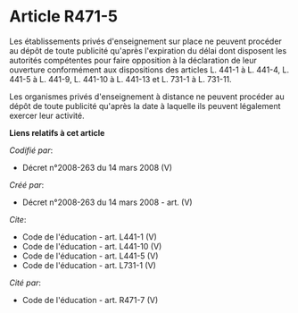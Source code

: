 # Article R471-5

Les établissements privés d'enseignement sur place ne peuvent procéder au dépôt de toute publicité qu'après l'expiration du
délai dont disposent les autorités compétentes pour faire opposition à la déclaration de leur ouverture conformément aux
dispositions des articles L. 441-1 à L. 441-4, L. 441-5 à L. 441-9, L. 441-10 à L. 441-13 et L. 731-1 à L. 731-11. 

Les organismes privés d'enseignement à distance ne peuvent procéder au dépôt de toute publicité qu'après la date à laquelle
ils peuvent légalement exercer leur activité.

**Liens relatifs à cet article**

_Codifié par_:

  - Décret n°2008-263 du 14 mars 2008 (V)

_Créé par_:

  - Décret n°2008-263 du 14 mars 2008 - art. (V)

_Cite_:

  - Code de l'éducation - art. L441-1 (V)
  - Code de l'éducation - art. L441-10 (V)
  - Code de l'éducation - art. L441-5 (V)
  - Code de l'éducation - art. L731-1 (V)

_Cité par_:

  - Code de l'éducation - art. R471-7 (V)
